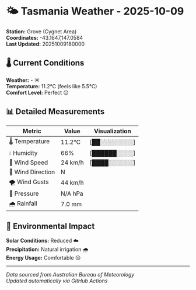 # 🌤️ Tasmania Weather - 2025-10-09

**Station:** Grove (Cygnet Area)  
**Coordinates:** -43.1647,147.0584  
**Last Updated:** 20251009180000

## 🌡️ Current Conditions

**Weather:** - ☀️  
**Temperature:** 11.2°C (feels like 5.5°C)  
**Comfort Level:** Perfect 😌

## 📊 Detailed Measurements

| Metric | Value | Visualization |
|--------|-------|---------------|
| 🌡️ Temperature | 11.2°C | [██░░░░░░░░] |
| 💧 Humidity | 66% | [██████░░░░] |
| 💨 Wind Speed | 24 km/h | [████░░░░░░] |
| 🧭 Wind Direction | N | |
| 🌪️ Wind Gusts | 44 km/h | |
| 🔽 Pressure | N/A hPa | |
| 🌧️ Rainfall | 7.0 mm | |

## 🌱 Environmental Impact

**Solar Conditions:** Reduced ☁️  
**Precipitation:** Natural irrigation 🌧️  
**Energy Usage:** Comfortable 😌

---
*Data sourced from Australian Bureau of Meteorology*  
*Updated automatically via GitHub Actions*
